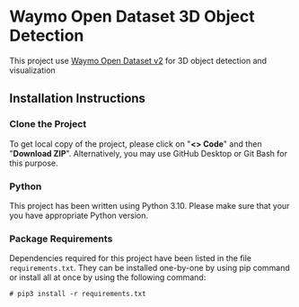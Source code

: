 # Waymo Open Dataset 3D Object Detection
This project use [Waymo Open Dataset v2](https://github.com/waymo-research/waymo-open-dataset) for 3D object detection and visualization

## Installation Instructions
### Clone the Project
To get local copy of the project, please click on "**<> Code**" and then "**Download ZIP**". Alternatively, you may use GitHub Desktop or Git Bash for this purpose.

### Python
This project has been written using Python 3.10. Please make sure that your you have appropriate Python version.

### Package Requirements
Dependencies required for this project have been listed in the file `requirements.txt`. They can be installed one-by-one by using pip command or install all at once by using the following command:

`# pip3 install -r requirements.txt`
  